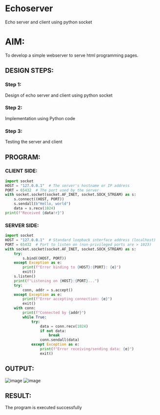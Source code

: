 # Echoserver
Echo server and client using python socket

# AIM:

To develop a simple webserver to serve html programming pages.

## DESIGN STEPS:

### Step 1:

Design of echo server and client using python socket

### Step 2:

Implementation using Python code

### Step 3:

Testing the server and client 

## PROGRAM:
### CLIENT SIDE:

```python
import socket
HOST = "127.0.0.1"  # The server's hostname or IP address
PORT = 65432  # The port used by the server
with socket.socket(socket.AF_INET, socket.SOCK_STREAM) as s:
    s.connect((HOST, PORT))
    s.sendall(b"Hello, world")
    data = s.recv(1024)
print(f"Received {data!r}")

```

### SERVER SIDE:
```python
import socket
HOST = "127.0.0.1"  # Standard loopback interface address (localhost)
PORT = 65432  # Port to listen on (non-privileged ports are > 1023)
with socket.socket(socket.AF_INET, socket.SOCK_STREAM) as s:
    try:
        s.bind((HOST, PORT))
    except Exception as e:
        print(f"Error binding to {HOST}:{PORT}: {e}")
        exit()
    s.listen()
    print(f"Listening on {HOST}:{PORT}...")
    try:
        conn, addr = s.accept()
    except Exception as e:
        print(f"Error accepting connection: {e}")
        exit()
    with conn:
        print(f"Connected by {addr}")
        while True:
            try:
                data = conn.recv(1024)
                if not data:
                    break
                conn.sendall(data)
            except Exception as e:
                print(f"Error receiving/sending data: {e}")
                exit()
```

## OUTPUT:
![image](https://github.com/karthika28112004/Echoserver/assets/128035087/d4eb55f3-820a-4ea6-b288-4e364396af45)
![image](https://github.com/karthika28112004/Echoserver/assets/128035087/35d25c9a-0644-4765-b10b-1a4ad7b08de3)
## RESULT:
The program is executed successfully
